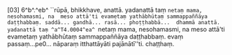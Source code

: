 [03] 6^b^.^eb^ ``rūpā, bhikkhave, anattā. yadanattā taṃ `netaṃ mama, nesohamasmi, na  meso attā'ti evametaṃ yathābhūtaṃ sammappaññāya daṭṭhabbaṃ. saddā... gandhā... rasā... phoṭṭhabbā...  dhammā anattā. yadanattā taṃ ^a^T4.0004^ea^ `netaṃ mama, nesohamasmi, na meso attā'ti evametaṃ yathābhūtaṃ  sammappaññāya daṭṭhabbaṃ. evaṃ passaṃ...pe0... nāparaṃ itthattāyāti pajānātī''ti. chaṭṭhaṃ.